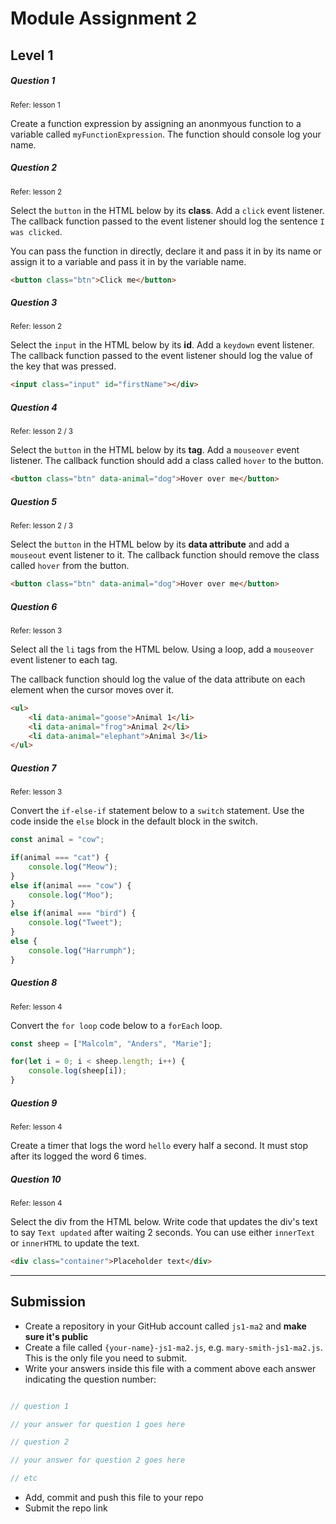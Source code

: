 # Module Assignment 2

## Level 1

<h5 class="question">Question 1</h5>
<small>Refer: lesson 1</small>

Create a function expression by assigning an anonmyous function to a variable called `myFunctionExpression`. The function should console log your name. 


<h5 class="question">Question 2</h5>
<small>Refer: lesson 2</small>

Select the `button` in the HTML below by its **class**. Add a `click` event listener. The callback function passed to the event listener should log the sentence `I was clicked`.

You can pass the function in directly, declare it and pass it in by its name or assign it to a variable and pass it in by the variable name.

```html
<button class="btn">Click me</button>
```

<h5 class="question">Question 3</h5>
<small>Refer: lesson 2</small>

Select the `input` in the HTML below by its **id**. Add a `keydown` event listener. The callback function passed to the event listener should log the value of the key that was pressed.

```html
<input class="input" id="firstName"></div>
```


<h5 class="question">Question 4</h5>
<small>Refer: lesson 2 / 3</small>

Select the `button` in the HTML below by its **tag**. Add a `mouseover` event listener. The callback function should add a class called `hover` to the button.

```html
<button class="btn" data-animal="dog">Hover over me</button>
```

<h5 class="question">Question 5</h5>
<small>Refer: lesson 2 / 3 </small>

Select the `button` in the HTML below by its **data attribute** and add a `mouseout` event listener to it. The callback function should remove the class called `hover` from the button.

```html
<button class="btn" data-animal="dog">Hover over me</button>
```

<h5 class="question">Question 6</h5>
<small>Refer: lesson 3 </small>

Select all the `li` tags from the HTML below. Using a loop, add a `mouseover` event listener to each tag.

The callback function should log the value of the data attribute on each element when the cursor moves over it.

```html
<ul>
    <li data-animal="goose">Animal 1</li>
    <li data-animal="frog">Animal 2</li>
    <li data-animal="elephant">Animal 3</li>
</ul>
```


<h5 class="question">Question 7</h5>
<small>Refer: lesson 3</small>

Convert the `if-else-if` statement below to a `switch` statement. Use the code inside the `else` block in the default block in the switch.

```js
const animal = "cow";

if(animal === "cat") {
    console.log("Meow");
}
else if(animal === "cow") {
    console.log("Moo");
}
else if(animal === "bird") {
    console.log("Tweet");
}
else {
    console.log("Harrumph");
}
```


<h5 class="question">Question 8</h5>
<small>Refer: lesson 4 </small>

Convert the `for loop` code below to a `forEach` loop.

```js
const sheep = ["Malcolm", "Anders", "Marie"];

for(let i = 0; i < sheep.length; i++) {
    console.log(sheep[i]);
}
```

<h5 class="question">Question 9</h5>
<small>Refer: lesson 4 </small>

Create a timer that logs the word `hello` every half a second. It must stop after its logged the word 6 times. 


<h5 class="question">Question 10</h5>
<small>Refer: lesson 4 </small>

Select the div from the HTML below. Write code that updates the div's text to say `Text updated` after waiting 2 seconds. You can use either `innerText` or `innerHTML` to update the text.

```html
<div class="container">Placeholder text</div>
```

---

## Submission

- Create a repository in your GitHub account called `js1-ma2` and __make sure it's public__
- Create a file called `{your-name}-js1-ma2.js`, e.g. `mary-smith-js1-ma2.js`. This is the only file you need to submit.
- Write your answers inside this file with a comment above each answer indicating the question number:


```js

// question 1

// your answer for question 1 goes here

// question 2

// your answer for question 2 goes here

// etc

```

- Add, commit and push this file to your repo
- Submit the repo link

